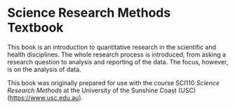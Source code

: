 # Science Research Methods Textbook

This book is an introduction to quantitative research in the scientific and health disciplines.
The whole research process is introduced,
from asking a research question to analysis and reporting of the data.
The focus, however, is on the analysis of data.

This book was originally prepared for use with the course 
SCI110 *Science Research Methods*
at the 
University of the Sunshine Coast (USC) (https://www.usc.edu.au).
